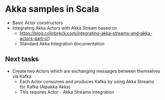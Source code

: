 # Akka samples in Scala 

- Basic Actor constructors
- Integrating Akka Actors with Akka Stream based on 
  - https://blog.colinbreck.com/integrating-akka-streams-and-akka-actors-part-ii/)
  - Standard Akka Integration documentation
  
## Next tasks
- Create two Actors which are exchanging messages between themselves via Kafka
  - Each Actor consumes and produces Kafka by using Akka Streams for Kafka (Alpakka Akka)
  - This requires Actor - Akka Streams integration